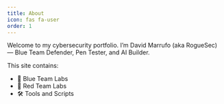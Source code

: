 ```yaml
---
title: About
icon: fas fa-user
order: 1
---
```


Welcome to my cybersecurity portfolio. I’m David Marrufo (aka RogueSec) — Blue Team Defender, Pen Tester, and AI Builder.

This site contains:
- 🔹 Blue Team Labs
- 🔻 Red Team Labs
- 🛠️ Tools and Scripts
